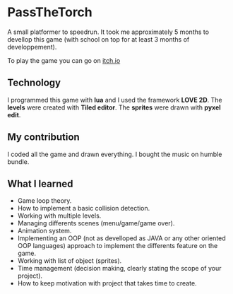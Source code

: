 # PassTheTorch
A small platformer to speedrun. It took me approximately 5 months to devellop this game (with school on top for at least 3 months of developpement).

To play the game you can go on [itch.io](https://nir9420.itch.io/passthetorch)

## Technology
I programmed this game with **lua** and I used the framework **LOVE 2D**.
The **levels** were created with **Tiled editor**.
The **sprites** were drawn with **pyxel edit**.

## My contribution
I coded all the game and drawn everything. 
I bought the music on humble bundle.

## What I learned
- Game loop theory.
- How to implement a basic collision detection.
- Working with multiple levels.
- Managing differents scenes (menu/game/game over).
- Animation system.
- Implementing an OOP (not as develloped as JAVA or any other oriented OOP languages) approach to implement the differents feature on the game. 
- Working with list of object (sprites).
- Time management (decision making, clearly stating the scope of your project). 
- How to keep motivation with project that takes time to create. 
